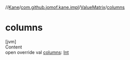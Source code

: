 //[Kane](../../index.md)/[com.github.jomof.kane.impl](../index.md)/[ValueMatrix](index.md)/[columns](columns.md)



# columns  
[jvm]  
Content  
open override val [columns](columns.md): [Int](https://kotlinlang.org/api/latest/jvm/stdlib/kotlin/-int/index.html)  



